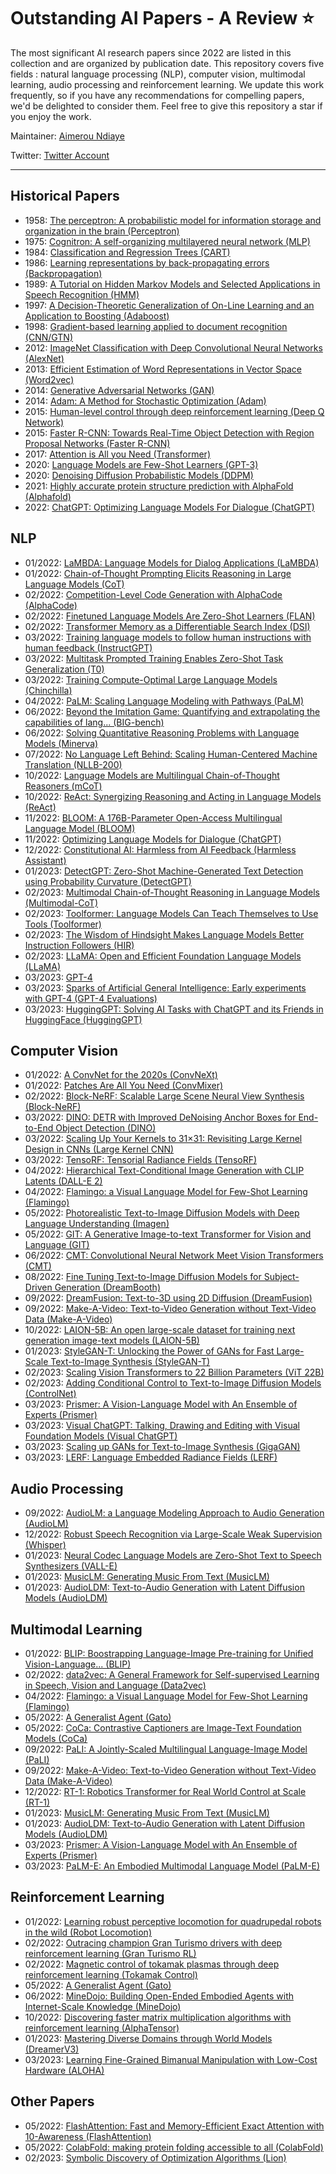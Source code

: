 # Outstanding AI Papers - A Review ⭐️

The most significant AI research papers since 2022 are listed in this collection and are organized by publication date. This repository covers five fields : natural language processing (NLP), computer vision, multimodal learning, audio processing and reinforcement learning. We update this work frequently, so if you have any recommendations for compelling papers, we'd be delighted to consider them. Feel free to give this repository a star if you enjoy the work.

Maintainer: [Aimerou Ndiaye](https://github.com/aimerou)

Twitter: [Twitter Account](https://twitter.com/AmrouNdiaye1)

----

## Historical Papers
* 1958: [The perceptron: A probabilistic model for information storage and organization in the brain (Perceptron)](https://psycnet.apa.org/record/1959-09865-001)
* 1975: [Cognitron: A self-organizing multilayered neural network (MLP)](https://link.springer.com/article/10.1007/BF00342633)
* 1984: [Classification and Regression Trees (CART)](https://www.taylorfrancis.com/books/mono/10.1201/9781315139470/classification-regression-trees-leo-breiman)
* 1986: [Learning representations by back-propagating errors (Backpropagation)](https://www.nature.com/articles/323533a0)
* 1989: [A Tutorial on Hidden Markov Models and Selected Applications in Speech Recognition (HMM)](https://ieeexplore.ieee.org/abstract/document/18626)
* 1997: [A Decision-Theoretic Generalization of On-Line Learning and an Application to Boosting (Adaboost)](https://www.sciencedirect.com/science/article/pii/S002200009791504X)
* 1998: [Gradient-based learning applied to document recognition (CNN/GTN)](https://ieeexplore.ieee.org/abstract/document/726791)
* 2012: [ImageNet Classification with Deep Convolutional Neural Networks (AlexNet)](https://papers.nips.cc/paper/2012/hash/c399862d3b9d6b76c8436e924a68c45b-Abstract.html)
* 2013: [Efficient Estimation of Word Representations in Vector Space (Word2vec)](https://arxiv.org/abs/1301.3781)
* 2014: [Generative Adversarial Networks (GAN)](https://papers.nips.cc/paper/2014/hash/5ca3e9b122f61f8f06494c97b1afccf3-Abstract.html)
* 2014: [Adam: A Method for Stochastic Optimization (Adam)](https://arxiv.org/abs/1412.6980)
* 2015: [Human-level control through deep reinforcement learning (Deep Q Network)](https://www.nature.com/articles/nature14236/)
* 2015: [Faster R-CNN: Towards Real-Time Object Detection with Region Proposal Networks (Faster R-CNN)](https://papers.nips.cc/paper/2015/hash/14bfa6bb14875e45bba028a21ed38046-Abstract.html)
* 2017: [Attention is All you Need (Transformer)](https://proceedings.neurips.cc/paper/2017/hash/3f5ee243547dee91fbd053c1c4a845aa-Abstract.html)
* 2020: [Language Models are Few-Shot Learners (GPT-3)](https://proceedings.neurips.cc/paper/2020/hash/1457c0d6bfcb4967418bfb8ac142f64a-Abstract.html)
* 2020: [Denoising Diffusion Probabilistic Models (DDPM)](https://proceedings.neurips.cc/paper/2020/hash/4c5bcfec8584af0d967f1ab10179ca4b-Abstract.html)
* 2021: [Highly accurate protein structure prediction with AlphaFold (Alphafold)](https://www.nature.com/articles/s41586-021-03819-2)
* 2022: [ChatGPT: Optimizing Language Models For Dialogue (ChatGPT)](https://openai.com/blog/chatgpt/)

## NLP
* 01/2022: [LaMBDA: Language Models for Dialog Applications (LaMBDA)](https://arxiv.org/abs/2201.08239)
* 01/2022: [Chain-of-Thought Prompting Elicits Reasoning in Large Language Models (CoT)](https://arxiv.org/abs/2201.11903)
* 02/2022: [Competition-Level Code Generation with AlphaCode (AlphaCode)](https://www.science.org/doi/full/10.1126/science.abq1158)
* 02/2022: [Finetuned Language Models Are Zero-Shot Learners (FLAN)](https://arxiv.org/abs/2109.01652)
* 02/2022: [Transformer Memory as a Differentiable Search Index (DSI)](https://arxiv.org/abs/2202.06991)
* 03/2022: [Training language models to follow human instructions with human feedback (InstructGPT)](https://arxiv.org/abs/2203.02155)
* 03/2022: [Multitask Prompted Training Enables Zero-Shot Task Generalization (T0)](https://arxiv.org/abs/2110.08207)
* 03/2022: [Training Compute-Optimal Large Language Models (Chinchilla)](https://arxiv.org/abs/2203.15556)
* 04/2022: [PaLM: Scaling Language Modeling with Pathways (PaLM)](https://arxiv.org/abs/2204.02311)
* 06/2022: [Beyond the Imitation Game: Quantifying and extrapolating the capabilities of lang... (BIG-bench)](https://arxiv.org/abs/2206.04615)
* 06/2022: [Solving Quantitative Reasoning Problems with Language Models (Minerva)](https://arxiv.org/abs/2206.14858)
* 07/2022: [No Language Left Behind: Scaling Human-Centered Machine Translation (NLLB-200)](https://arxiv.org/abs/2207.04672)
* 10/2022: [Language Models are Multilingual Chain-of-Thought Reasoners (mCoT)](https://arxiv.org/abs/2210.03057)
* 10/2022: [ReAct: Synergizing Reasoning and Acting in Language Models (ReAct)](https://arxiv.org/abs/2210.03629)
* 11/2022: [BLOOM: A 176B-Parameter Open-Access Multilingual Language Model (BLOOM)](https://arxiv.org/abs/2211.05100)
* 11/2022: [Optimizing Language Models for Dialogue (ChatGPT)](https://openai.com/blog/chatgpt/)
* 12/2022: [Constitutional AI: Harmless from AI Feedback (Harmless Assistant)](https://arxiv.org/abs/2212.08073)
* 01/2023: [DetectGPT: Zero-Shot Machine-Generated Text Detection using Probability Curvature (DetectGPT)](https://arxiv.org/abs/2301.11305)
* 02/2023: [Multimodal Chain-of-Thought Reasoning in Language Models (Multimodal-CoT)](https://arxiv.org/abs/2302.00923)
* 02/2023: [Toolformer: Language Models Can Teach Themselves to Use Tools (Toolformer)](https://arxiv.org/abs/2302.04761)
* 02/2023: [The Wisdom of Hindsight Makes Language Models Better Instruction Followers (HIR)](https://arxiv.org/abs/2302.05206)
* 02/2023: [LLaMA: Open and Efficient Foundation Language Models (LLaMA)](https://arxiv.org/abs/2302.13971)
* 03/2023: [GPT-4](https://openai.com/research/gpt-4)
* 03/2023: [Sparks of Artificial General Intelligence: Early experiments with GPT-4 (GPT-4 Evaluations)](https://arxiv.org/abs/2303.12712)
* 03/2023: [HuggingGPT: Solving AI Tasks with ChatGPT and its Friends in HuggingFace (HuggingGPT)](https://arxiv.org/abs/2303.17580)

## Computer Vision
* 01/2022: [A ConvNet for the 2020s (ConvNeXt)](https://openaccess.thecvf.com/content/CVPR2022/html/Liu_A_ConvNet_for_the_2020s_CVPR_2022_paper.html)
* 01/2022: [Patches Are All You Need (ConvMixer)](https://arxiv.org/abs/2201.09792)
* 02/2022: [Block-NeRF: Scalable Large Scene Neural View Synthesis (Block-NeRF)](https://openaccess.thecvf.com/content/CVPR2022/html/Tancik_Block-NeRF_Scalable_Large_Scene_Neural_View_Synthesis_CVPR_2022_paper.html)
* 03/2022: [DINO: DETR with Improved DeNoising Anchor Boxes for End-to-End Object Detection (DINO)](https://openreview.net/forum?id=3mRwyG5one)
* 03/2022: [Scaling Up Your Kernels to 31×31: Revisiting Large Kernel Design in CNNs (Large Kernel CNN)](https://openaccess.thecvf.com/content/CVPR2022/html/Ding_Scaling_Up_Your_Kernels_to_31x31_Revisiting_Large_Kernel_Design_CVPR_2022_paper.html)
* 03/2022: [TensoRF: Tensorial Radiance Fields (TensoRF)](https://link.springer.com/chapter/10.1007/978-3-031-19824-3_20)
* 04/2022: [Hierarchical Text-Conditional Image Generation with CLIP Latents (DALL-E 2)](https://arxiv.org/abs/2204.06125)
* 04/2022: [Flamingo: a Visual Language Model for Few-Shot Learning (Flamingo)](https://arxiv.org/abs/2204.14198)
* 05/2022: [Photorealistic Text-to-Image Diffusion Models with Deep Language Understanding (Imagen)](https://arxiv.org/abs/2205.11487)
* 05/2022: [GIT: A Generative Image-to-text Transformer for Vision and Language (GIT)](https://arxiv.org/abs/2205.14100)
* 06/2022: [CMT: Convolutional Neural Network Meet Vision Transformers (CMT)](https://openaccess.thecvf.com/content/CVPR2022/html/Guo_CMT_Convolutional_Neural_Networks_Meet_Vision_Transformers_CVPR_2022_paper.html)
* 08/2022: [Fine Tuning Text-to-Image Diffusion Models for Subject-Driven Generation (DreamBooth)](https://arxiv.org/abs/2208.12242)
* 09/2022: [DreamFusion: Text-to-3D using 2D Diffusion (DreamFusion)](https://arxiv.org/abs/2209.14988)
* 09/2022: [Make-A-Video: Text-to-Video Generation without Text-Video Data (Make-A-Video)](https://arxiv.org/abs/2209.14792)
* 10/2022: [LAION-5B: An open large-scale dataset for training next generation image-text models (LAION-5B)](https://arxiv.org/abs/2210.08402)
* 01/2023: [StyleGAN-T: Unlocking the Power of GANs for Fast Large-Scale Text-to-Image Synthesis (StyleGAN-T)](https://arxiv.org/abs/2301.09515)
* 02/2023: [Scaling Vision Transformers to 22 Billion Parameters (ViT 22B)](https://arxiv.org/abs/2302.05442)
* 02/2023: [Adding Conditional Control to Text-to-Image Diffusion Models (ControlNet)](https://arxiv.org/abs/2302.05543)
* 03/2023: [Prismer: A Vision-Language Model with An Ensemble of Experts (Prismer)](https://arxiv.org/abs/2303.02506)
* 03/2023: [Visual ChatGPT: Talking, Drawing and Editing with Visual Foundation Models (Visual ChatGPT)](https://arxiv.org/abs/2303.04671)
* 03/2023: [Scaling up GANs for Text-to-Image Synthesis (GigaGAN)](https://arxiv.org/abs/2303.05511)
* 03/2023: [LERF: Language Embedded Radiance Fields (LERF)](https://arxiv.org/abs/2303.09553v1)

## Audio Processing
* 09/2022: [AudioLM: a Language Modeling Approach to Audio Generation (AudioLM)](https://arxiv.org/abs/2209.03143)
* 12/2022: [Robust Speech Recognition via Large-Scale Weak Supervision (Whisper)](https://arxiv.org/abs/2212.04356)
* 01/2023: [Neural Codec Language Models are Zero-Shot Text to Speech Synthesizers (VALL-E)](https://arxiv.org/abs/2301.02111)
* 01/2023: [MusicLM: Generating Music From Text (MusicLM)](https://arxiv.org/abs/2301.11325)
* 01/2023: [AudioLDM: Text-to-Audio Generation with Latent Diffusion Models (AudioLDM)](https://arxiv.org/abs/2301.12503)

## Multimodal Learning
* 01/2022: [BLIP: Boostrapping Language-Image Pre-training for Unified Vision-Language... (BLIP)](https://proceedings.mlr.press/v162/li22n.html)
* 02/2022: [data2vec: A General Framework for Self-supervised Learning in Speech, Vision and Language (Data2vec)](https://proceedings.mlr.press/v162/baevski22a.html)
* 04/2022: [Flamingo: a Visual Language Model for Few-Shot Learning (Flamingo)](https://arxiv.org/abs/2204.14198)
* 05/2022: [A Generalist Agent (Gato)](https://arxiv.org/abs/2205.06175)
* 05/2022: [CoCa: Contrastive Captioners are Image-Text Foundation Models (CoCa)](https://arxiv.org/abs/2205.01917)
* 09/2022: [PaLI: A Jointly-Scaled Multilingual Language-Image Model (PaLI)](https://arxiv.org/abs/2209.06794)
* 09/2022: [Make-A-Video: Text-to-Video Generation without Text-Video Data (Make-A-Video)](https://arxiv.org/abs/2209.14792)
* 12/2022: [RT-1: Robotics Transformer for Real World Control at Scale (RT-1)](https://arxiv.org/abs/2212.06817)
* 01/2023: [MusicLM: Generating Music From Text (MusicLM)](https://arxiv.org/abs/2301.11325)
* 01/2023: [AudioLDM: Text-to-Audio Generation with Latent Diffusion Models (AudioLDM)](https://arxiv.org/abs/2301.12503)
* 03/2023: [Prismer: A Vision-Language Model with An Ensemble of Experts (Prismer)](https://arxiv.org/abs/2303.02506)
* 03/2023: [PaLM-E: An Embodied Multimodal Language Model (PaLM-E)](https://arxiv.org/abs/2303.03378)

## Reinforcement Learning
* 01/2022: [Learning robust perceptive locomotion for quadrupedal robots in the wild (Robot Locomotion)](https://www.science.org/doi/abs/10.1126/scirobotics.abk2822)
* 02/2022: [Outracing champion Gran Turismo drivers with deep reinforcement learning (Gran Turismo RL)](https://www.nature.com/articles/s41586-021-04357-7)
* 02/2022: [Magnetic control of tokamak plasmas through deep reinforcement learning (Tokamak Control)](https://www.nature.com/articles/s41586-021-04301-9%E2%80%A6)
* 05/2022: [A Generalist Agent (Gato)](https://arxiv.org/abs/2205.06175)
* 06/2022: [MineDojo: Building Open-Ended Embodied Agents with Internet-Scale Knowledge (MineDojo)](https://arxiv.org/abs/2206.08853)
* 10/2022: [Discovering faster matrix multiplication algorithms with reinforcement learning (AlphaTensor)](https://www.nature.com/articles/s41586-022%20-05172-4)
* 01/2023: [Mastering Diverse Domains through World Models (DreamerV3)](https://arxiv.org/abs/2301.04104)
* 03/2023: [Learning Fine-Grained Bimanual Manipulation with Low-Cost Hardware (ALOHA)](https://tonyzhaozh.github.io/aloha/)

## Other Papers
* 05/2022: [FlashAttention: Fast and Memory-Efficient Exact Attention with 10-Awareness (FlashAttention)](https://arxiv.org/abs/2205.14135)
* 05/2022: [ColabFold: making protein folding accessible to all (ColabFold)](https://www.nature.com/articles/s41592-022-01488-1)
* 02/2023: [Symbolic Discovery of Optimization Algorithms (Lion)](https://arxiv.org/abs/2302.06675)
